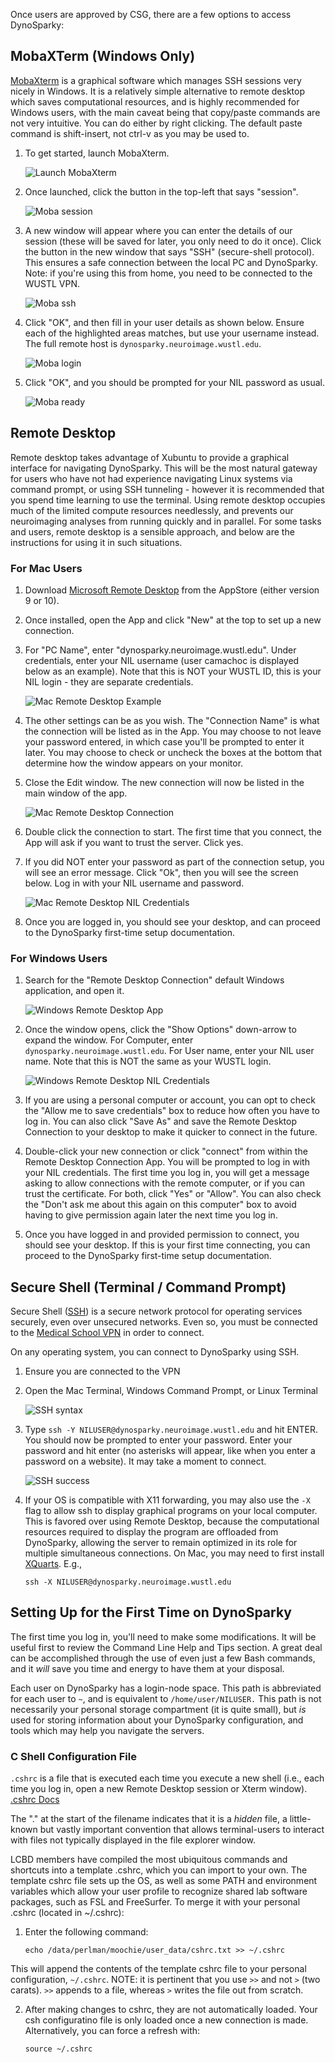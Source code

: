 Once users are approved by CSG, there are a few options to access DynoSparky:

## MobaXTerm (Windows Only)
[MobaXterm](https://mobaxterm.mobatek.net/) is a graphical software which manages SSH sessions very nicely in Windows. It is a relatively simple alternative to remote desktop which saves computational resources, and is highly recommended for Windows users, with the main caveat being that copy/paste commands are not very intuitive. You can do either by right clicking. The default paste command is shift-insert, not ctrl-v as you may be used to. 

1. To get started, launch MobaXterm.

    ![Launch MobaXterm](../assets/moba-highlight.png)
    
2. Once launched, click the button in the top-left that says "session". 

    ![Moba session](../assets/moba-newsession.png)
    
3. A new window will appear where you can enter the details of our session (these will be saved for later, you only need to do it once). Click the button in the new window that says "SSH" (secure-shell protocol). This ensures a safe connection between the local PC and DynoSparky. Note: if you're using this from home, you need to be connected to the WUSTL VPN. 

    ![Moba ssh](../assets/moba-ssh.png)
    
4. Click "OK", and then fill in your user details as shown below. Ensure each of the highlighted areas matches, but use your username instead. The full remote host is `dynosparky.neuroimage.wustl.edu`. 

    ![Moba login](../assets/moba-login.png)
    
5. Click "OK", and you should be prompted for your NIL password as usual. 

    ![Moba ready](../assets/moba-ready.png)

## Remote Desktop
Remote desktop takes advantage of Xubuntu to provide a graphical interface for navigating DynoSparky. This will be the most natural gateway for users who have not had experience navigating Linux systems via command prompt, or using SSH tunneling - however it is recommended that you spend time learning to use the terminal. Using remote desktop occupies much of the limited compute resources needlessly, and prevents our neuroimaging analyses from running quickly and in parallel. For some tasks and users, remote desktop is a sensible approach, and below are the instructions for using it in such situations.

### For Mac Users
1. Download [Microsoft Remote Desktop](https://apps.apple.com/us/app/microsoft-remote-desktop-8/id715768417?mt=12) from the AppStore (either version 9 or 10).
2. Once installed, open the App and click "New" at the top to set up a new connection.
3. For "PC Name", enter "dynosparky.neuroimage.wustl.edu". Under credentials, enter your NIL username (user camachoc is displayed below as an example). Note that this is NOT your WUSTL ID, this is your NIL login - they are separate credentials.

    ![Mac Remote Desktop Example](../assets/setup_rd_mac.png)

4. The other settings can be as you wish. The "Connection Name" is what the connection will be listed as in the App. You may choose to not leave your password entered, in which case you'll be prompted to enter it later. You may choose to check or uncheck the boxes at the bottom that determine how the window appears on your monitor.
5. Close the Edit window. The new connection will now be listed in the main window of the app.

    ![Mac Remote Desktop Connection](../assets/setup_rd_mac_connect.png)

6. Double click the connection to start. The first time that you connect, the App will ask if you want to trust the server. Click yes.
7. If you did NOT enter your password as part of the connection setup, you will see an error message. Click "Ok", then you will see the screen below. Log in with your NIL username and password.

    ![Mac Remote Desktop NIL Credentials](../assets/setup_rd_mac_NIL.png)

8. Once you are logged in, you should see your desktop, and can proceed to the DynoSparky first-time setup documentation.

### For Windows Users
1. Search for the "Remote Desktop Connection" default Windows application, and open it.

    ![Windows Remote Desktop App](../assets/setup_rd_windows.png)

2. Once the window opens, click the "Show Options" down-arrow to expand the window. For Computer, enter `dynosparky.neuroimage.wustl.edu`. For User name, enter your NIL user name. Note that this is NOT the same as your WUSTL login.

    ![Windows Remote Desktop NIL Credentials](../assets/setup_rd_windows_NIL.png)

3. If you are using a personal computer or account, you can opt to check the "Allow me to save credentials" box to reduce how often you have to log in. You can also click "Save As" and save the Remote Desktop Connection to your desktop to make it quicker to connect in the future.
4. Double-click your new connection or click "connect" from within the Remote Desktop Connection App. You will be prompted to log in with your NIL credentials. The first time you log in, you will get a message asking to allow connections with the remote computer, or if you can trust the certificate. For both, click "Yes" or "Allow". You can also check the "Don't ask me about this again on this computer" box to avoid having to give permission again later the next time you log in.
5. Once you have logged in and provided permission to connect, you should see your desktop. If this is your first time connecting, you can proceed to the DynoSparky first-time setup documentation.

## Secure Shell (Terminal / Command Prompt)
Secure Shell ([SSH](https://en.wikipedia.org/wiki/Secure_Shell)) is a secure network protocol for operating services securely, even over unsecured networks. Even so, you must be connected to the [Medical School VPN](https://cpb-us-w2.wpmucdn.com/sites.wustl.edu/dist/5/1185/files/2018/04/vpn-Windows-MED-new.pdf) in order to connect.

On any operating system, you can connect to DynoSparky using SSH.

1. Ensure you are connected to the VPN
2. Open the Mac Terminal, Windows Command Prompt, or Linux Terminal

    ![SSH syntax](../assets/setup_ssh.png)

3. Type `ssh -Y NILUSER@dynosparky.neuroimage.wustl.edu` and hit ENTER. You should now be prompted to enter your password. Enter your password and hit enter (no asterisks will appear, like when you enter a password on a website). It may take a moment to connect.

    ![SSH success](../assets/setup_ssh_success.png)

4. If your OS is compatible with X11 forwarding, you may also use the `-X` flag to allow ssh to display graphical programs on your local computer. This is favored over using Remote Desktop, because the computational resources required to display the program are offloaded from DynoSparky, allowing the server to remain optimized in its role for multiple simultaneous connections. On Mac, you may need to first install [XQuarts](https://www.xquartz.org/). E.g.,

       ssh -X NILUSER@dynosparky.neuroimage.wustl.edu

## Setting Up for the First Time on DynoSparky
The first time you log in, you'll need to make some modifications. It will be useful first to review the Command Line Help and Tips section. A great deal can be accomplished through the use of even just a few Bash commands, and it *will* save you time and energy to have them at your disposal.

Each user on DynoSparky has a login-node space. This path is abbreviated for each user to `~`, and is equivalent to `/home/user/NILUSER.` This path is not necessarily your personal storage compartment (it is quite small), but *is* used for storing information about your DynoSparky configuration, and tools which may help you navigate the servers.

### C Shell Configuration File
`.cshrc` is a file that is executed each time you execute a new shell (i.e., each time you log in, open a new Remote Desktop session or Xterm window). [.cshrc Docs](https://www.doc.ic.ac.uk/csg-old/linux/Cshrc.html)

The "." at the start of the filename indicates that it is a *hidden* file, a little-known but vastly important convention that allows terminal-users to interact with files not typically displayed in the file explorer window.

LCBD members have compiled the most ubiquitous commands and shortcuts into a template .cshrc, which you can import to your own. The template cshrc file sets up the OS, as well as some PATH and environment variables which allow your user profile to recognize shared lab software packages, such as FSL and FreeSurfer. To merge it with your personal .cshrc (located in ~/.cshrc):

1. Enter the following command:

       echo /data/perlman/moochie/user_data/cshrc.txt >> ~/.cshrc


This will append the contents of the template cshrc file to your personal configuration, `~/.cshrc`. NOTE: it is pertinent that you use `>>` and not `>` (two carats). `>>` appends to a file, whereas `>` writes the file out from scratch.

2. After making changes to cshrc, they are not automatically loaded. Your csh configuratino file is only loaded once a new connection is made. Alternatively, you can force a refresh with:

       source ~/.cshrc
